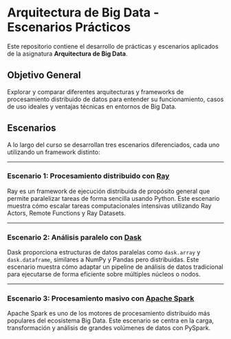 # Arquitectura de Big Data - Escenarios Prácticos

Este repositorio contiene el desarrollo de prácticas y escenarios aplicados de la asignatura **Arquitectura de Big Data**.

## Objetivo General

Explorar y comparar diferentes arquitecturas y frameworks de procesamiento distribuido de datos para entender su funcionamiento, casos de uso ideales y ventajas técnicas en entornos de Big Data.

## Escenarios

A lo largo del curso se desarrollan tres escenarios diferenciados, cada uno utilizando un framework distinto:

---

### Escenario 1: Procesamiento distribuido con [Ray](https://www.ray.io/)

Ray es un framework de ejecución distribuida de propósito general que permite paralelizar tareas de forma sencilla usando Python. Este escenario muestra cómo escalar tareas computacionales intensivas utilizando Ray Actors, Remote Functions y Ray Datasets.

---

### Escenario 2: Análisis paralelo con [Dask](https://dask.org/)

Dask proporciona estructuras de datos paralelas como `dask.array` y `dask.dataframe`, similares a NumPy y Pandas pero distribuidas. Este escenario muestra cómo adaptar un pipeline de análisis de datos tradicional para ejecutarse de forma eficiente sobre múltiples núcleos o nodos.

---

### Escenario 3: Procesamiento masivo con [Apache Spark](https://spark.apache.org/)

Apache Spark es uno de los motores de procesamiento distribuido más populares del ecosistema Big Data. Este escenario se centra en la carga, transformación y análisis de grandes volúmenes de datos con PySpark.
